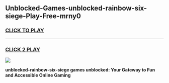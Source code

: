 
## Unblocked-Games-unblocked-rainbow-six-siege-Play-Free-mrny0
<h3>
<a href="https://premium76.site?title=unblocked-rainbow-six-siege&ref=10A">CLICK TO PLAY</a></h3>
<hr>

<h3>
<a href="https://premium76.site?title=unblocked-rainbow-six-siege&ref=10A">CLICK 2 PLAY</a>
  
</h3>

<a href="https://premium76.site?title=unblocked-rainbow-six-siege&ref=10A"><img src="https://clearcache.store/games.png"></a>


**unblocked-rainbow-six-siege games unblocked: Your Gateway to Fun and Accessible Online Gaming**
